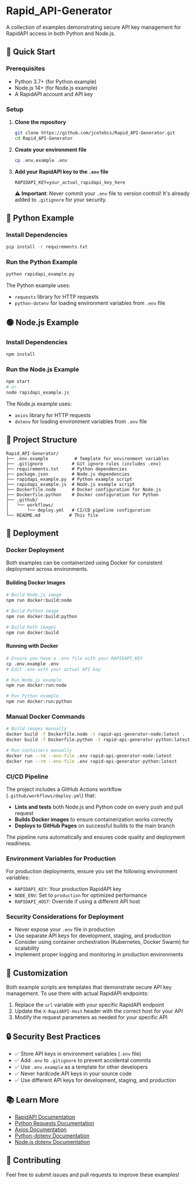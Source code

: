# Rapid_API-Generator

A collection of examples demonstrating secure API key management for RapidAPI access in both Python and Node.js.

## 🚀 Quick Start

### Prerequisites

- Python 3.7+ (for Python example)
- Node.js 14+ (for Node.js example)
- A RapidAPI account and API key

### Setup

1. **Clone the repository**
   ```bash
   git clone https://github.com/jcotebcs/Rapid_API-Generator.git
   cd Rapid_API-Generator
   ```

2. **Create your environment file**
   ```bash
   cp .env.example .env
   ```

3. **Add your RapidAPI key to the `.env` file**
   ```env
   RAPIDAPI_KEY=your_actual_rapidapi_key_here
   ```

   ⚠️ **Important**: Never commit your `.env` file to version control! It's already added to `.gitignore` for your security.

## 🐍 Python Example

### Install Dependencies
```bash
pip install -r requirements.txt
```

### Run the Python Example
```bash
python rapidapi_example.py
```

The Python example uses:
- `requests` library for HTTP requests
- `python-dotenv` for loading environment variables from `.env` file

## 🟢 Node.js Example

### Install Dependencies
```bash
npm install
```

### Run the Node.js Example
```bash
npm start
# or
node rapidapi_example.js
```

The Node.js example uses:
- `axios` library for HTTP requests
- `dotenv` for loading environment variables from `.env` file

## 📁 Project Structure

```
Rapid_API-Generator/
├── .env.example          # Template for environment variables
├── .gitignore           # Git ignore rules (includes .env)
├── requirements.txt     # Python dependencies
├── package.json         # Node.js dependencies
├── rapidapi_example.py  # Python example script
├── rapidapi_example.js  # Node.js example script
├── Dockerfile.node      # Docker configuration for Node.js
├── Dockerfile.python    # Docker configuration for Python
├── .github/
│   └── workflows/
│       └── deploy.yml   # CI/CD pipeline configuration
└── README.md           # This file
```

## 🚀 Deployment

### Docker Deployment

Both examples can be containerized using Docker for consistent deployment across environments.

#### Building Docker Images

```bash
# Build Node.js image
npm run docker:build:node

# Build Python image  
npm run docker:build:python

# Build both images
npm run docker:build
```

#### Running with Docker

```bash
# Ensure you have a .env file with your RAPIDAPI_KEY
cp .env.example .env
# Edit .env with your actual API key

# Run Node.js example
npm run docker:run:node

# Run Python example
npm run docker:run:python
```

### Manual Docker Commands

```bash
# Build images manually
docker build -f Dockerfile.node -t rapid-api-generator-node:latest .
docker build -f Dockerfile.python -t rapid-api-generator-python:latest .

# Run containers manually
docker run --rm --env-file .env rapid-api-generator-node:latest
docker run --rm --env-file .env rapid-api-generator-python:latest
```

### CI/CD Pipeline

The project includes a GitHub Actions workflow (`.github/workflows/deploy.yml`) that:

- **Lints and tests** both Node.js and Python code on every push and pull request
- **Builds Docker images** to ensure containerization works correctly
- **Deploys to GitHub Pages** on successful builds to the main branch

The pipeline runs automatically and ensures code quality and deployment readiness.

### Environment Variables for Production

For production deployments, ensure you set the following environment variables:

- `RAPIDAPI_KEY`: Your production RapidAPI key
- `NODE_ENV`: Set to `production` for optimized performance
- `RAPIDAPI_HOST`: Override if using a different API host

### Security Considerations for Deployment

- Never expose your `.env` file in production
- Use separate API keys for development, staging, and production
- Consider using container orchestration (Kubernetes, Docker Swarm) for scalability
- Implement proper logging and monitoring in production environments

## 🔧 Customization

Both example scripts are templates that demonstrate secure API key management. To use them with actual RapidAPI endpoints:

1. Replace the `url` variable with your specific RapidAPI endpoint
2. Update the `X-RapidAPI-Host` header with the correct host for your API
3. Modify the request parameters as needed for your specific API

## 🔒 Security Best Practices

- ✅ Store API keys in environment variables (`.env` file)
- ✅ Add `.env` to `.gitignore` to prevent accidental commits
- ✅ Use `.env.example` as a template for other developers
- ✅ Never hardcode API keys in your source code
- ✅ Use different API keys for development, staging, and production

## 📚 Learn More

- [RapidAPI Documentation](https://docs.rapidapi.com/)
- [Python Requests Documentation](https://requests.readthedocs.io/)
- [Axios Documentation](https://axios-http.com/)
- [Python-dotenv Documentation](https://pypi.org/project/python-dotenv/)
- [Node.js dotenv Documentation](https://www.npmjs.com/package/dotenv)

## 🤝 Contributing

Feel free to submit issues and pull requests to improve these examples!